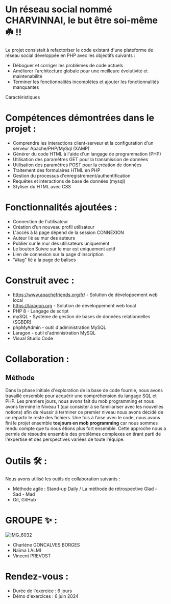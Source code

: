 # Un réseau social nommé CHARVINNAI, le but être soi-même ☘️ !!

Le projet consistait à refactoriser le code existant d'une plateforme de réseau social développée en PHP avec les objectifs suivants :

- Déboguer et corriger les problèmes de code actuels
-	Améliorer l'architecture globale pour une meilleure évolutivité et maintenabilité
-	Terminer les fonctionnalités incomplètes et ajouter les fonctionnalités manquantes

Caractéristiques

# Compétences démontrées dans le projet : 

-	Comprendre les interactions client-serveur et la configuration d'un serveur Apache/PHP/MySql (XAMP)
-	Générer du code HTML à l'aide d'un langage de programmation (PHP)
-	Utilisation des paramètres GET pour la transmission de données
-	Utilisation des paramètres POST pour la création de données
-	Traitement des formulaires HTML en PHP
-	Gestion du processus d'enregistrement/authentification
-	Requêtes et interactions de base de données (mysql)
-	Styliser du HTML avec CSS

# Fonctionnalités ajoutées :

-	Connection de l'utilisateur
-	Création d’un nouveau profil utilisateur 
-	L'accès à la page dépend de la session CONNEXION
-	Auteur lié au mur des auteurs
-	Publier sur le mur des utilisateurs uniquement
-	Le bouton Suivre sur le mur est uniquement actif
-	Lien de connexion sur la page d'inscription
-	"#tag" lié à la page de balises

# Construit avec :

-	https://www.apachefriends.org/fr/ - Solution de développement web local
-	https://laragon.org - Solution de développement web local
-	PHP 8 - Langage de script
-	mySQL - Système de gestion de bases de données relationnelles (SGBDR)
-	phpMyAdmin - outil d'administration MySQL
-	Laragon - outil d'administration MySQL
-	Visual Studio Code 

# Collaboration : 

## Méthode
Dans la phase initiale d'exploration de la base de code fournie, nous avons travaillé ensemble pour acquérir une compréhension du langage SQL et PHP.
Les premiers jours, nous avons fait du mob programming et nous avons terminé le Niveau 1 (qui consister à se familiariser avec les nouvelles notions) afin de réussir à terminer ce premier niveau nous avons décidé de ce répartir le reste des fichiers. 
Une fois à l’aise avec le code, nous avons fini le projet ensemble **toujours en mob programming** car nous sommes rendu compte que tu nous étions plus fort  ensemble.
Cette approche nous a permis de résoudre ensemble des problèmes complexes en tirant parti de l'expertise et des perspectives variées de toute l'équipe.

# Outils 🛠️ :

Nous avons utilisé les outils de collaboration suivants :
- Méthode agile : Stand-up Daily / La méthode de rétrospective Glad - Sad - Mad
- Git, GitHub

# GROUPE ✨ :

![IMG_6032](https://github.com/adatechschool/projet-collectif-reseau-social-php-charvinnai_socialnetwork/assets/159270180/eeecaa22-1039-4da3-a726-25ef1e189fe1)

-	Charlène GONCALVES BORGES
-	Naïma LALMI 
-	Vincent PREVOST

# Rendez-vous :

-	Durée de l'exercice : 6 jours
-	Démo d'exercices : 6 juin 2024

